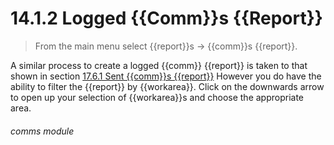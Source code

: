 # 14.1.2    Logged {{Comm}}s {{Report}}

> From the main menu select {{report}}s -> {{comm}}s {{report}}. 

A similar process to create a logged {{comm}} {{report}} is taken to that shown in section [17.6.1  Sent {{comm}}s {{report}}](/help/index/p/17.6.1) However you do have the ability to filter the {{report}} by {{workarea}}. Click on the downwards arrow to open up your selection of {{workarea}}s and choose the appropriate area. 

###### comms module

